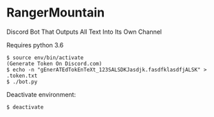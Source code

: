 # RangerMountain
Discord Bot That Outputs All Text Into Its Own Channel

Requires python 3.6

```
$ source env/bin/activate
(Generate Token On Discord.com)
$ echo -n "gEnerATEdTokEnTeXt_123SALSDKJasdjk.fasdfklasdfjALSK" > .token.txt
$ ./bot.py
```

Deactivate environment:

```
$ deactivate
```
